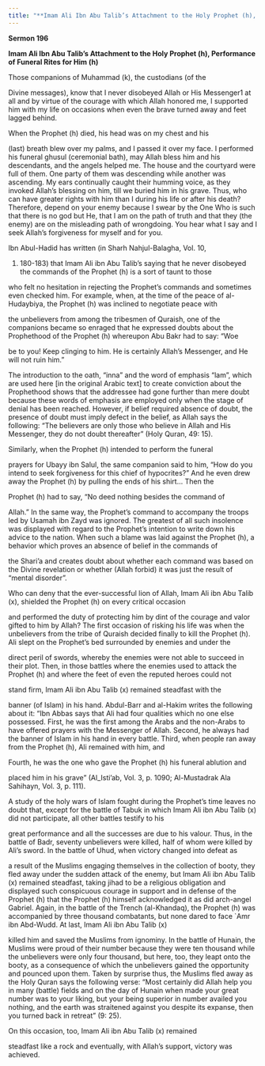 ```yaml
---
title: "**Imam Ali Ibn Abu Talib’s Attachment to the Holy Prophet (h), Performance of Funeral Rites for Him (h)**" 
---
```

**Sermon 196**

**Imam Ali Ibn Abu Talib’s Attachment to the Holy Prophet \(h\), Performance of Funeral Rites for Him \(h\)**

<a id="page672"></a>Those companions of Muhammad \(k\), the custodians \(of the

Divine messages\), know that I never disobeyed Allah or His Messenger1 at all and by virtue of the courage with which Allah honored me, I supported him with my life on occasions when even the brave turned away and feet lagged behind\.

When the Prophet \(h\) died, his head was on my chest and his

\(last\) breath blew over my palms, and I passed it over my face\. I performed his funeral ghusul \(ceremonial bath\), may Allah bless him and his descendants, and the angels helped me\. The house and the courtyard were full of them\. One party of them was descending while another was ascending\. My ears continually caught their humming voice, as they invoked Allah’s blessing on him, till we buried him in his grave\. Thus, who can have greater rights with him than I during his life or after his death? Therefore, depend on your enemy because I swear by the One Who is such that there is no god but He, that I am on the path of truth and that they \(the enemy\) are on the misleading path of wrongdoing\. You hear what I say and I seek Allah’s forgiveness for myself and for you\.

Ibn Abul\-Hadid has written \(in Sharh Nahjul\-Balagha, Vol\. 10,

1. 180\-183\) that Imam Ali ibn Abu Talib’s saying that he never disobeyed the commands of the Prophet \(h\) is a sort of taunt to those

who felt no hesitation in rejecting the Prophet’s commands and sometimes even checked him\. For example, when, at the time of the peace of al\-Hudaybiya, the Prophet \(h\) was inclined to negotiate peace with

the unbelievers from among the tribesmen of Quraish, one of the companions became so enraged that he expressed doubts about the Prophethood of the Prophet \(h\) whereupon Abu Bakr had to say: “Woe

be to you\! Keep clinging to him\. He is certainly Allah’s Messenger, and He will not ruin him\.”

The introduction to the oath, “inna” and the word of emphasis “lam”, which are used here \[in the original Arabic text\] to create conviction about the Prophethood shows that the addressee had gone further than mere doubt because these words of emphasis are employed only when the stage of denial has been reached\. However, if belief required absence of doubt, the presence of doubt must imply defect in the belief, as Allah says the following: “The believers are only those who believe in Allah and His Messenger, they do not doubt thereafter” \(Holy Quran, 49: 15\)\.

<a id="page673"></a>Similarly, when the Prophet \(h\) intended to perform the funeral

prayers for Ubayy ibn Salul, the same companion said to him, “How do you intend to seek forgiveness for this chief of hypocrites?” And he even drew away the Prophet \(h\) by pulling the ends of his shirt\.\.\. Then the

Prophet \(h\) had to say, “No deed nothing besides the command of

Allah\.” In the same way, the Prophet’s command to accompany the troops led by Usamah ibn Zayd was ignored\. The greatest of all such insolence was displayed with regard to the Prophet’s intention to write down his advice to the nation\. When such a blame was laid against the Prophet \(h\), a behavior which proves an absence of belief in the commands of

the Shari’a and creates doubt about whether each command was based on the Divine revelation or whether \(Allah forbid\) it was just the result of “mental disorder”\.

Who can deny that the ever\-successful lion of Allah, Imam Ali ibn Abu Talib \(x\), shielded the Prophet \(h\) on every critical occasion

and performed the duty of protecting him by dint of the courage and valor gifted to him by Allah? The first occasion of risking his life was when the unbelievers from the tribe of Quraish decided finally to kill the Prophet \(h\)\. Ali slept on the Prophet’s bed surrounded by enemies and under the

direct peril of swords, whereby the enemies were not able to succeed in their plot\. Then, in those battles where the enemies used to attack the Prophet \(h\) and where the feet of even the reputed heroes could not

stand firm, Imam Ali ibn Abu Talib \(x\) remained steadfast with the

banner \(of Islam\) in his hand\. Abdul\-Barr and al\-Hakim writes the following about it: “Ibn Abbas says that Ali had four qualities which no one else possessed\. First, he was the first among the Arabs and the non\-Arabs to have offered prayers with the Messenger of Allah\. Second, he always had the banner of Islam in his hand in every battle\. Third, when people ran away from the Prophet \(h\), Ali remained with him, and

Fourth, he was the one who gave the Prophet \(h\) his funeral ablution and

placed him in his grave” \(Al_Isti’ab, Vol\. 3, p\. 1090; Al\-Mustadrak Ala Sahihayn, Vol\. 3, p\. 111\)\.

A study of the holy wars of Islam fought during the Prophet’s time leaves no doubt that, except for the battle of Tabuk in which Imam Ali ibn Abu Talib \(x\) did not participate, all other battles testify to his

great performance and all the successes are due to his valour\. Thus, in the battle of Badr, seventy unbelievers were killed, half of whom were killed by Ali’s sword\. In the battle of Uhud, when victory changed into defeat as

<a id="page674"></a>a result of the Muslims engaging themselves in the collection of booty, they fled away under the sudden attack of the enemy, but Imam Ali ibn Abu Talib \(x\) remained steadfast, taking jihad to be a religious obligation and displayed such conspicuous courage in support and in defense of the Prophet \(h\) that the Prophet \(h\) himself acknowledged it as did arch\-angel Gabriel\. Again, in the battle of the Trench \(al\-Khandaq\), the Prophet \(h\) was accompanied by three thousand combatants, but none dared to face \`Amr ibn Abd\-Wudd\. At last, Imam Ali ibn Abu Talib \(x\)

killed him and saved the Muslims from ignominy\. In the battle of Hunain, the Muslims were proud of their number because they were ten thousand while the unbelievers were only four thousand, but here, too, they leapt onto the booty, as a consequence of which the unbelievers gained the opportunity and pounced upon them\. Taken by surprise thus, the Muslims fled away as the Holy Quran says the following verse: “Most certainly did Allah help you in many \(battle\) fields and on the day of Hunain when made your great number was to your liking, but your being superior in number availed you nothing, and the earth was straitened against you despite its expanse, then you turned back in retreat” \(9: 25\)\.

On this occasion, too, Imam Ali ibn Abu Talib \(x\) remained

steadfast like a rock and eventually, with Allah’s support, victory was achieved\.

